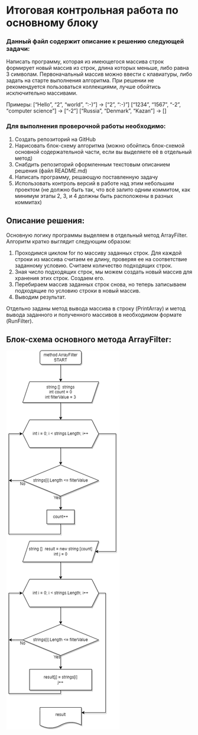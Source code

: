  # Итоговая контрольная работа по основному блоку

### Данный файл содержит описание к решению следующей задачи:
Написать программу, которая из имеющегося массива строк формирует новый массив из строк, длина которых меньше, либо равна 3 символам. Первоначальный массив можно ввести с клавиатуры, либо задать на старте выполнения алгоритма. При решении не рекомендуется пользоваться коллекциями, лучше обойтись исключительно массивами.

Примеры:
[“Hello”, “2”, “world”, “:-)”] → [“2”, “:-)”]
[“1234”, “1567”, “-2”, “computer science”] → [“-2”]
[“Russia”, “Denmark”, “Kazan”] → []

### Для выполнения проверочной работы необходимо:

1. Создать репозиторий на GitHub
2. Нарисовать блок-схему алгоритма (можно обойтись блок-схемой основной содержательной части, если вы выделяете её в отдельный метод)
3. Снабдить репозиторий оформленным текстовым описанием решения (файл README.md)
4. Написать программу, решающую поставленную задачу
5. Использовать контроль версий в работе над этим небольшим проектом (не должно быть так, что всё залито одним коммитом, как минимум этапы 2, 3, и 4 должны быть расположены в разных коммитах)


## Описание решения:
Основную логику программы выделяем в отдельный метод ArrayFilter.
Алгоритм кратко выглядит следующим образом:
1. Проходимся циклом for по массиву заданных строк. Для каждой строки из массива считаем ее длину, проверяя ее на соответствие заданному условию. Считаем количество подходящих строк.
2. Зная число подходящих строк, мы можем создать новый массив для хранения этих строк. Создаем его.
3. Перебираем массив заданных строк снова, но теперь записываем подходящие по условию строки в новый массив.
4. Выводим результат.

Отдельно заданы метод вывода массива в строку (PrintArray) и метод вывода заданного и полученного массивов в необходимом формате (RunFilter).

## Блок-схема основного метода ArrayFilter:
![Блок-схема основного метода ArrayFilter](https://github.com/TheDreamlikeLion/ControlWork/blob/master/Algorithm.png)
